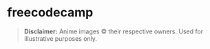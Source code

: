 # freecodecamp

> **Disclaimer:** Anime images © their respective owners. Used for illustrative purposes only.
